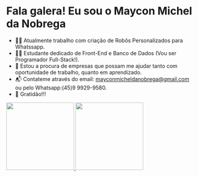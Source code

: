 # Fala galera! Eu sou o Maycon Michel da Nobrega

- 👨‍💻 Atualmente trabalho com criação de Robôs Personalizados para Whatssapp.
- 👨‍🎓 Estudante dedicado de Front-End e Banco de Dados (Vou ser Programador Full-Stack!).
- 🔭 Estou a procura de empresas que possam me ajudar tanto com oportunidade de trabalho, quanto em aprendizado.
- 📬 Contateme através do email: mayconmicheldanobrega@gmail.com ou pelo Whatsapp:(45)9 9929-9580.
- 🙏 Gratidão!!!

<div>
  <a href="https://beacons.ai/mayconmicheldanobrega">
  <img height="180em" src="https://github-readme-stats.vercel.app/api?username=mayconmicheldanobrega&show_icons=true&theme=dark&include_all_commits=false&count_private=true"/>
  <img height="180em" src="https://github-readme-stats.vercel.app/api/top-langs/?username=mayconmicheldanobrega&layout=compact&langs_count=7&theme=dark"/>
</div>
  


